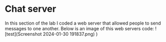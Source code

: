 # Chat server
In this section of the lab I coded a web server that allowed people to send messages to one another. Below is an image of this web servers code:
![test](Screenshot 2024-01-30 191837.png)
)

